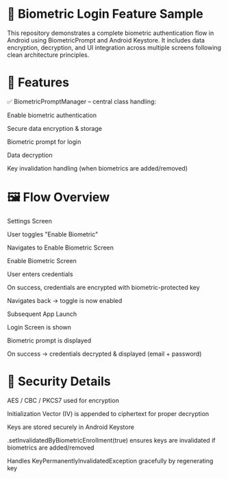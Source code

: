 # 🔐 Biometric Login Feature Sample

This repository demonstrates a complete biometric authentication flow in Android using BiometricPrompt and Android Keystore. It includes data encryption, decryption, and UI integration across multiple screens following clean architecture principles.

# 🚀 Features

✅ BiometricPromptManager – central class handling:

Enable biometric authentication

Secure data encryption & storage

Biometric prompt for login

Data decryption

Key invalidation handling (when biometrics are added/removed)

# 🖼️ Flow Overview

Settings Screen

User toggles "Enable Biometric"

Navigates to Enable Biometric Screen

Enable Biometric Screen

User enters credentials

On success, credentials are encrypted with biometric-protected key

Navigates back → toggle is now enabled

Subsequent App Launch

Login Screen is shown

Biometric prompt is displayed

On success → credentials decrypted & displayed (email + password)

# 🔑 Security Details

AES / CBC / PKCS7 used for encryption

Initialization Vector (IV) is appended to ciphertext for proper decryption

Keys are stored securely in Android Keystore

.setInvalidatedByBiometricEnrollment(true) ensures keys are invalidated if biometrics are added/removed

Handles KeyPermanentlyInvalidatedException gracefully by regenerating key
